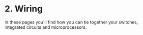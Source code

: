# 2. Wiring

In these pages you'll find how you can tie together your switches, integrated circuits and microprocessors.&#x20;
